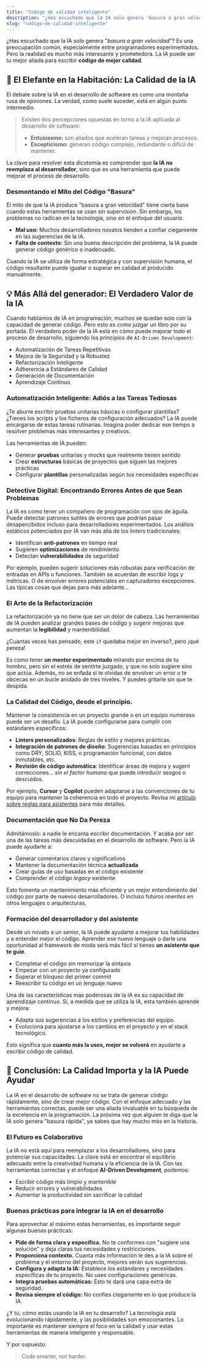 ```yaml
---
title: "Código de calidad inteligente"
description: "¿Has escuchado que la IA solo genera 'basura a gran velocidad'? Es una preocupación común, especialmente entre programadores experimentados. Pero la realidad es mucho más interesante y prometedora. La IA puede ser tu mejor aliada para escribir **código de mejor calidad**."
slug: "código-de-calidad-inteligente"
---
```


¿Has escuchado que la IA solo genera "_basura a gran velocidad_"? Es una preocupación común, especialmente entre programadores experimentados. Pero la realidad es mucho más interesante y prometedora. La IA puede ser tu mejor aliada para escribir **código de mejor calidad**.

## 🎯 El Elefante en la Habitación: La Calidad de la IA

El debate sobre la IA en el desarrollo de software es como una montaña rusa de opiniones. La verdad, como suele suceder, está en algún punto intermedio.

> Existen dos percepciones opuestas en torno a la IA aplicada al desarrollo de software:
>
> - **Entusiasmo:** son aliados que aceleran tareas y mejoran procesos.
> - **Escepticismo:** generan código complejo, redundante o difícil de mantener.

La clave para resolver esta dicotomía es comprender que **la IA no reemplaza al desarrollador**, sino que es una herramienta que puede mejorar el proceso de desarrollo.

### Desmontando el Mito del Código "Basura"

El mito de que la IA produce "basura a gran velocidad" tiene cierta base cuando estas herramientas se usan sin supervisión. Sin embargo, los problemas no radican en la tecnología, sino en el enfoque del usuario.

- **Mal uso:** Muchos desarrolladores novatos tienden a confiar ciegamente en las sugerencias de la IA.
- **Falta de contexto:** Sin una buena descripción del problema, la IA puede generar código genérico o inadecuado.

Cuando la IA se utiliza de forma estratégica y con supervisión humana, el código resultante puede igualar o superar en calidad al producido manualmente.

## 💡 Más Allá del generador: El Verdadero Valor de la IA

Cuando hablamos de IA en programación, muchos se quedan solo con la capacidad de generar código. Pero esto es como juzgar un libro por su portada. El verdadero poder de la IA está en cómo puede mejorar todo el proceso de desarrollo, siguiendo los principios de `AI-Driven Development`:

- Automatización de Tareas Repetitivas
- Mejora de la Seguridad y la Robustez
- Refactorización Inteligente
- Adherencia a Estándares de Calidad
- Generación de Documentación
- Aprendizaje Continuo

### Automatización Inteligente: Adiós a las Tareas Tediosas

¿Te aburre escribir pruebas unitarias básicas o configurar plantillas? ¿Tienes los scripts y los ficheros de configuración adecuados? La IA puede encargarse de estas tareas rutinarias. Imagina poder dedicar ese tiempo a resolver problemas más interesantes y creativos.

Las herramientas de IA pueden:

- Generar **pruebas** unitarias y mocks que realmente tienen sentido
- Crear **estructuras** básicas de proyectos que siguen las mejores prácticas
- Configurar **plantillas** personalizadas según tus necesidades específicas

### Detective Digital: Encontrando Errores Antes de que Sean Problemas

La IA es como tener un compañero de programación con ojos de águila. Puede detectar patrones sutiles de errores que podrían pasar desapercibidos incluso para desarrolladores experimentados. Los análisis estáticos potenciados por IA van más allá de los linters tradicionales:

- Identifican **anti-patrones** en tiempo real
- Sugieren **optimizaciones** de rendimiento
- Detectan **vulnerabilidades** de seguridad

Por ejemplo, pueden sugerir soluciones más robustas para verificación de entradas en APIs o funciones. También se acuerdan de escribir logs y métricas. O de envolver errores potenciales en capturadores excepciones. Las típicas cosas que dejas para más adelante...

### El Arte de la Refactorización

La refactorización ya no tiene que ser un dolor de cabeza. Las herramientas de IA pueden analizar grandes bases de código y sugerir mejoras que aumentan la **legibilidad** y mantenibilidad.

¿Cuantas veces has pensado, este `if` quedaba mejor en inverso?, pero ¡qué pereza!

Es como tener **un mentor experimentado** mirando por encima de tu hombro, pero sin el estrés de sentirte juzgado, y que no solo sugiere sino que actúa.
Además, no se enfada si te olvidas de envolver un error o te obcecas en un bucle anidado de tres niveles. Y puedes gritarle sin que te despida.

### La Calidad del Código, desde el principio.

Mantener la consistencia en un proyecto grande o en un equipo numeroso puede ser un desafío. La IA puede configurarse para cumplir con estándares específicos:

- **Linters personalizados**: Reglas de estilo y mejores prácticas.
- **Integración de patrones de diseño**: Sugerencias basadas en principios como DRY, SOLID, KISS, o programación funcional, con datos inmutables, etc.
- **Revisión de código automática**: Identificar áreas de mejora y sugerir correcciones... _sin el factor humano_ que puede introducir sesgos o descuidos.

Por ejemplo, **Cursor** y **Copilot** pueden adaptarse a las convenciones de tu equipo para mantener la coherencia en todo el proyecto. Revisa mi [artículo sobre reglas para asistentes](https://es.aiddbot.com/reglas-para-asistentes) para más detalles.

### Documentación que No Da Pereza

Admitámoslo: a nadie le encanta escribir documentación. Y acaba por ser una de las tareas más descuidadas en el desarrollo de software. Pero la IA puede ayudarte a:

- Generar comentarios claros y significativos
- Mantener la documentación técnica **actualizada**
- Crear guías de uso basadas en el código existente
- Comprender el código _legacy_ existente

Esto fomenta un mantenimiento más eficiente y un mejor entendimiento del código por parte de nuevos desarrolladores. O incluso futuros _rewrites_ en otros lenguajes o arquitecturas.

### Formación del desarrollador y del asistente

Desde un novato a un senior, la IA puede ayudarte a mejorar tus habilidades y a entender mejor el código. Aprender ese nuevo lenguaje o darle una oportunidad al framework de moda será más fácil si tienes **un asistente que te guíe**.

- Completar el código sin memorizar la sintaxis
- Empezar con un proyecto ya configurado
- Superar el bloqueo del primer commit
- Reescribir tu código en un lenguaje nuevo

Una de las características más poderosas de la IA es su capacidad de aprendizaje continuo. Sí, a medida que se utiliza la IA, esta también aprende y mejora:

- Adapta sus sugerencias a los estilos y preferencias del equipo.
- Evoluciona para ajustarse a los cambios en el proyecto y en el stack tecnológico.

Esto significa que **cuanto más la uses, mejor se volverá** en ayudarte a escribir código de calidad.

## 🎁 Conclusión: La Calidad Importa y la IA Puede Ayudar

La IA en el desarrollo de software no se trata de generar código rápidamente, sino de crear mejor código. Con el enfoque adecuado y las herramientas correctas, puede ser una aliada invaluable en tu búsqueda de la excelencia en la programación. La próxima vez que alguien te diga que la IA solo genera "basura rápida", ya sabes que hay mucho más en la historia.

### El Futuro es Colaborativo

La IA no está aquí para reemplazar a los desarrolladores, sino para potenciar sus capacidades. La clave está en encontrar el equilibrio adecuado entre la creatividad humana y la eficiencia de la IA. Con las herramientas correctas y el enfoque **AI-Driven Development**, podemos:

- Escribir código más limpio y mantenible
- Reducir errores y vulnerabilidades
- Aumentar la productividad sin sacrificar la calidad

### Buenas prácticas para integrar la IA en el desarrollo

Para aprovechar al máximo estas herramientas, es importante seguir algunas buenas prácticas:

- **Pide de forma clara y específica.** No te conformes con "sugiere una solución" y deja claras tus necesidades y restricciones.
- **Proporciona contexto.** Cuanta más información le des a la IA sobre el problema y el entorno del proyecto, mejores serán sus sugerencias.
- **Configura y adapta la IA:** Establece los estándares y necesidades específicas de tu proyecto. No uses configuraciones genéricas.
- **Integra pruebas automáticas:** Esto te dará una capa extra de seguridad.
- **Revisa siempre el código:** No confíes ciegamente en lo que produce la IA.

¿Y tú, cómo estás usando la IA en tu desarrollo? La tecnología está evolucionando rápidamente, y las posibilidades son emocionantes. Lo importante es mantener siempre el foco en la calidad y usar estas herramientas de manera inteligente y responsable.

Y por supuesto:

> Code smarter, not harder.
